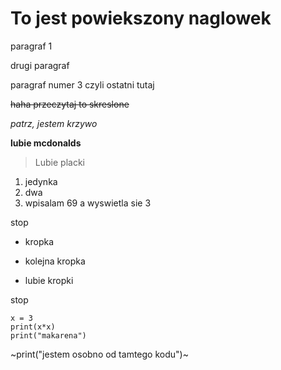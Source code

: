 # To jest powiekszony naglowek

paragraf 1 

drugi paragraf 

paragraf numer 3 czyli ostatni tutaj

~~haha przeczytaj to skreslone~~

*patrz, jestem krzywo*

**lubie mcdonalds**

>Lubie placki

1. jedynka
2. dwa
69. wpisalam 69 a wyswietla sie 3

stop

- kropka
* kolejna kropka
- lubie kropki

stop

~~~
x = 3
print(x*x)
print("makarena")
~~~

~print("jestem osobno od tamtego kodu")~

